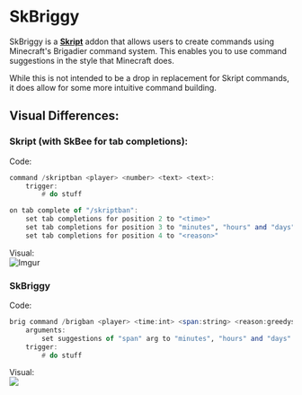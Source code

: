 # SkBriggy

SkBriggy is a [**Skript**](https://github.com/SkriptLang/Skript) addon that allows users to create commands using Minecraft's Brigadier command system.
This enables you to use command suggestions in the style that Minecraft does.

While this is not intended to be a drop in replacement for Skript commands, it does allow for some more intuitive command building.

## Visual Differences:
### Skript (with SkBee for tab completions):
Code:
```hs
command /skriptban <player> <number> <text> <text>:
	trigger:
		# do stuff

on tab complete of "/skriptban":
	set tab completions for position 2 to "<time>"
	set tab completions for position 3 to "minutes", "hours" and "days"
	set tab completions for position 4 to "<reason>"
```
Visual:      
![Imgur](https://i.imgur.com/awbyIBi.gif)

### SkBriggy
Code:
```hs
brig command /brigban <player> <time:int> <span:string> <reason:greedystring>:
	arguments:
		set suggestions of "span" arg to "minutes", "hours" and "days"
	trigger:
		# do stuff
```
Visual:      
![](https://i.imgur.com/tIQToCc.gif)
